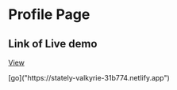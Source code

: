 <html>
<body>
<h1>Profile Page</h1>

## Link of Live demo
<a href="https://stately-valkyrie-31b774.netlify.app" target="_blank">View</a>



</body>
</html>
[go]("https://stately-valkyrie-31b774.netlify.app")
